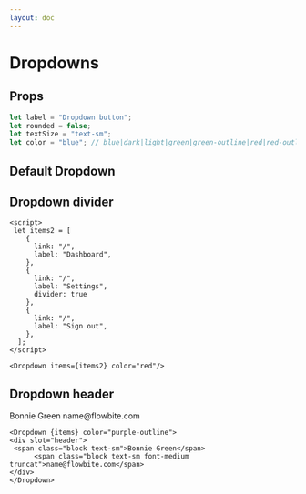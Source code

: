 ```yaml
---
layout: doc
---
```


<script>
  import { Dropdown } from "svelte-flow";
  let items = [
    {
      link: "/",
      label: "Dashboard",
    },
    {
      link: "/",
      label: "Settings",
    },
    {
      link: "/",
      label: "Sign out",
    },
  ];
  let items2 = [
    {
      link: "/",
      label: "Dashboard",
    },
    {
      link: "/",
      label: "Settings",
      divider: true
    },
    {
      link: "/",
      label: "Sign out",
    },
  ];
</script>

<h1 class="text-3xl w-full dark:text-white">Dropdowns</h1>

<h2 class="text-xl w-full mt-8 dark:text-white">Props</h2>

```js
let label = "Dropdown button";
let rounded = false;
let textSize = "text-sm";
let color = "blue"; // blue|dark|light|green|green-outline|red|red-outline|yellow|purple|purple-outline
```

<h2 class="text-xl w-full mt-8 dark:text-white">Default Dropdown</h2>

<div class="container rounded-xl my-4 mx-auto bg-white dark:bg-gray-900 border border-gray-200 dark:border-gray-700 p-2 sm:p-6">
<Dropdown {items}/>
</div>

<h2 class="text-xl w-full mt-8 dark:text-white">Dropdown divider</h2>

<div class="container rounded-xl my-4 mx-auto bg-white dark:bg-gray-900 border border-gray-200 dark:border-gray-700 p-2 sm:p-6">
<Dropdown items={items2} color="red"/>
</div>

```svelte
<script>
 let items2 = [
    {
      link: "/",
      label: "Dashboard",
    },
    {
      link: "/",
      label: "Settings",
      divider: true
    },
    {
      link: "/",
      label: "Sign out",
    },
  ];
</script>

<Dropdown items={items2} color="red"/>

```

<h2 class="text-xl w-full mt-8 dark:text-white">Dropdown header</h2>

<div class="container rounded-xl my-4 mx-auto bg-white dark:bg-gray-900 border border-gray-200 dark:border-gray-700 p-2 sm:p-6">
<Dropdown {items} color="purple-outline">
<div slot="header">
 <span class="block text-sm">Bonnie Green</span>
      <span class="block text-sm font-medium truncat">name@flowbite.com</span>
</div>
</Dropdown>
</div>


```svelte
<Dropdown {items} color="purple-outline">
<div slot="header">
 <span class="block text-sm">Bonnie Green</span>
      <span class="block text-sm font-medium truncat">name@flowbite.com</span>
</div>
</Dropdown>
```
